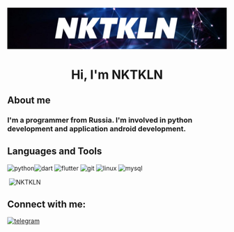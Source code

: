 ![Header](https://github.com/NKTKLN/NKTKLN/blob/main/attachments/background.jpg)

<h1 align="center">Hi, I'm NKTKLN</h1>


## About me
<h3>I'm a programmer from Russia. I'm involved in python development and application android development.</h3>

## Languages and Tools
<p><img src="https://devicons.github.io/devicon/devicon.git/icons/python/python-original.svg" alt="python" width="22" height="22"/><img src="https://www.vectorlogo.zone/logos/dartlang/dartlang-icon.svg" alt="dart" width="22" height="22"/> <img src="https://www.vectorlogo.zone/logos/flutterio/flutterio-icon.svg" alt="flutter" width="22" height="22"/> <img src="https://www.vectorlogo.zone/logos/git-scm/git-scm-icon.svg" alt="git" width="22" height="22"/> <img src="https://devicons.github.io/devicon/devicon.git/icons/linux/linux-original.svg" alt="linux" width="22" height="22"/> <img src="https://devicons.github.io/devicon/devicon.git/icons/mysql/mysql-original-wordmark.svg" alt="mysql" width="22" height="22"/></p>

<p>&nbsp;<img align="center" src="https://github-readme-stats.vercel.app/api?username=NKTKLN&show_icons=true" alt="NKTKLN" /></p>

## Connect with me:
<a href="https://t.me/NKTKLN"><img src="https://www.google.com/url?sa=i&url=https%3A%2F%2Fwww.iconfinder.com%2Ficons%2F2460228%2Fchat_messenger_social_telegram_icon&psig=AOvVaw3diarkO0gRc6aMNGggRnpz&ust=1603106579485000&source=images&cd=vfe&ved=0CAIQjRxqFwoTCMi0rMSDvuwCFQAAAAAdAAAAABAI" alt="telegram" width="22" height="22"/></a>